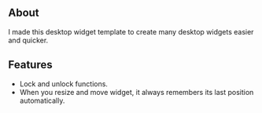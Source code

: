 ## About

I made this desktop widget template to create many desktop widgets easier and quicker.

## Features

* Lock and unlock functions.
* When you resize and move widget, it always remembers its last position automatically.
